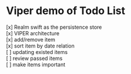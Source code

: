 # Viper demo of Todo List

[x] Realm swift as the persistence store  
[x] VIPER architecture  
[x] add/remove item  
[x] sort item by date relation  
[ ] updating existed items  
[ ] review passed items  
[ ] make items important  
